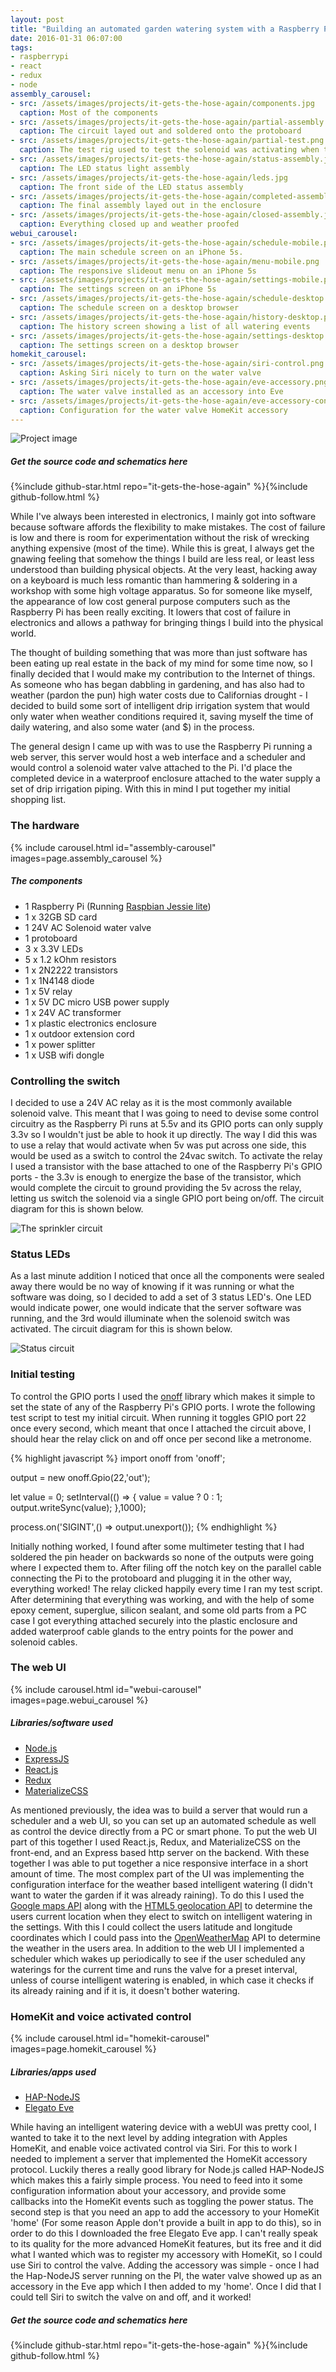 ```yaml
---
layout: post
title: "Building an automated garden watering system with a Raspberry Pi, Node, React & HomeKit"
date: 2016-01-31 06:07:00
tags:
- raspberrypi
- react
- redux
- node
assembly_carousel:
- src: /assets/images/projects/it-gets-the-hose-again/components.jpg
  caption: Most of the components
- src: /assets/images/projects/it-gets-the-hose-again/partial-assembly.jpg
  caption: The circuit layed out and soldered onto the protoboard
- src: /assets/images/projects/it-gets-the-hose-again/partial-test.png
  caption: The test rig used to test the solenoid was activating when the software set the GPIO port values
- src: /assets/images/projects/it-gets-the-hose-again/status-assembly.jpg
  caption: The LED status light assembly
- src: /assets/images/projects/it-gets-the-hose-again/leds.jpg
  caption: The front side of the LED status assembly
- src: /assets/images/projects/it-gets-the-hose-again/completed-assembly.png
  caption: The final assembly layed out in the enclosure
- src: /assets/images/projects/it-gets-the-hose-again/closed-assembly.jpg
  caption: Everything closed up and weather proofed
webui_carousel:
- src: /assets/images/projects/it-gets-the-hose-again/schedule-mobile.png
  caption: The main schedule screen on an iPhone 5s.
- src: /assets/images/projects/it-gets-the-hose-again/menu-mobile.png
  caption: The responsive slideout menu on an iPhone 5s
- src: /assets/images/projects/it-gets-the-hose-again/settings-mobile.png
  caption: The settings screen on an iPhone 5s
- src: /assets/images/projects/it-gets-the-hose-again/schedule-desktop.png
  caption: The schedule screen on a desktop browser
- src: /assets/images/projects/it-gets-the-hose-again/history-desktop.png
  caption: The history screen showing a list of all watering events
- src: /assets/images/projects/it-gets-the-hose-again/settings-desktop.jpg
  caption: The settings screen on a desktop browser
homekit_carousel:
- src: /assets/images/projects/it-gets-the-hose-again/siri-control.png
  caption: Asking Siri nicely to turn on the water valve
- src: /assets/images/projects/it-gets-the-hose-again/eve-accessory.png
  caption: The water valve installed as an accessory into Eve
- src: /assets/images/projects/it-gets-the-hose-again/eve-accessory-config.png
  caption: Configuration for the water valve HomeKit accessory
---
```


![Project image](/assets/images/projects/it-gets-the-hose-again/hero-image.jpg)

##### Get the source code and schematics here
{%include github-star.html repo="it-gets-the-hose-again" %}{%include github-follow.html %}

While I've always been interested in electronics, I mainly got into software because software affords the flexibility to make mistakes. The cost of failure is low and there is room for experimentation without the risk of wrecking anything expensive (most of the time). While this is great, I always get the gnawing feeling that somehow the things I build are less real, or least less understood than building physical objects. At the very least, hacking away on a keyboard is much less romantic than hammering & soldering in a workshop with some high voltage apparatus. So for someone like myself, the appearance of low cost general purpose computers such as the Raspberry Pi has been really exciting. It lowers that cost of failure in electronics and allows a pathway for bringing things I build into the physical world.

The thought of building something that was more than just software has been eating up real estate in the back of my mind for some time now, so I finally decided that I would make my contribution to the Internet of things. As someone who has began dabbling in gardening, and has also had to weather (pardon the pun) high water costs due to Californias drought - I decided to build some sort of intelligent drip irrigation system that would only water when weather conditions required it, saving myself the time of daily watering, and also some water (and $) in the process.

The general design I came up with was to use the Raspberry Pi running a web server, this server would host a web interface and a scheduler and would control a solenoid water valve attached to the Pi. I'd place the completed device in a waterproof enclosure attached to the water supply a set of drip irrigation piping. With this in mind I put together my initial shopping list.

### The hardware

{% include carousel.html id="assembly-carousel" images=page.assembly_carousel %}

##### The components
- 1 Raspberry Pi (Running [Raspbian Jessie lite](https://www.raspberrypi.org/downloads/raspbian/))
- 1 x 32GB SD card
- 1 24V AC Solenoid water valve
- 1 protoboard
- 3 x 3.3V LEDs
- 5 x 1.2 kOhm resistors
- 1 x 2N2222 transistors
- 1 x 1N4148 diode
- 1 x 5V relay
- 1 x 5V DC micro USB power supply
- 1 x 24V AC transformer
- 1 x plastic electronics enclosure
- 1 x outdoor extension cord
- 1 x power splitter
- 1 x USB wifi dongle

### Controlling the switch

I decided to use a 24V AC relay as it is the most commonly available solenoid valve. This meant that I was going to need to devise some control circuitry as the Raspberry Pi runs at 5.5v and its GPIO ports can only supply 3.3v so I wouldn't just be able to hook it up directly. The way I did this was to use a relay that would activate when 5v was put across one side, this would be used as a switch to control the 24vac switch. To activate the relay I used a transistor with the base attached to one of the Raspberry Pi's GPIO ports - the 3.3v is enough to energize the base of the transistor, which would complete the circuit to ground providing the 5v across the relay, letting us switch the solenoid via a single GPIO port being on/off. The circuit diagram for this is shown below.

![The sprinkler circuit](/assets/images/projects/it-gets-the-hose-again/sprinkler.png)

### Status LEDs

As a last minute addition I noticed that once all the components were sealed away there would be no way of knowing if it was running or what the software was doing, so I decided to add a set of 3 status LED's. One LED would indicate power, one would indicate that the server software was running, and the 3rd would illuminate when the solenoid switch was activated. The circuit diagram for this is shown below.

![Status circuit](/assets/images/projects/it-gets-the-hose-again/status-board.png)

### Initial testing

To control the GPIO ports I used the [onoff](https://github.com/fivdi/onoff) library which makes it simple to set the state of any of the Raspberry Pi's GPIO ports. I wrote the following test script to test my initial circuit. When running it toggles GPIO port 22 once every second, which meant that once I attached the circuit above, I should hear the relay click on and off once per second like a metronome.

{% highlight javascript %}
import onoff from 'onoff';

output = new onoff.Gpio(22,'out');

let value = 0;
setInterval(() => {
  value = value ? 0 : 1;
  output.writeSync(value);
},1000);

process.on('SIGINT',() => output.unexport());
{% endhighlight %}

Initially nothing worked, I found after some multimeter testing that I had soldered the pin header on backwards so none of the outputs were going where I expected them to. After filing off the notch key on the parallel cable connecting the Pi to the protoboard and plugging it in the other way, everything worked! The relay clicked happily every time I ran my test script. After determining that everything was working, and with the help of some epoxy cement, superglue, silicon sealant, and some old parts from a PC case I got everything attached securely into the plastic enclosure and added waterproof cable glands to the entry points for the power and solenoid cables.


### The web UI

{% include carousel.html id="webui-carousel" images=page.webui_carousel %}

##### Libraries/software used
- [Node.js](https://nodejs.org)
- [ExpressJS](http://expressjs.com/)
- [React.js](https://facebook.github.io/react/)
- [Redux](http://redux.js.org/)
- [MaterializeCSS](http://materializecss.com/)

As mentioned previously, the idea was to build a server that would run a scheduler and a web UI, so you can set up an automated schedule as well as control the device directly from a PC or smart phone. To put the web UI part of this together I used React.js, Redux, and MaterializeCSS on the front-end, and an Express based http server on the backend. With these together I was able to put together a nice responsive interface in a short amount of time. 
The most complex part of the UI was implementing the configuration interface for the weather based intelligent watering (I didn't want to water the garden if it was already raining). To do this I used the [Google maps API](https://developers.google.com/maps/) along with the [HTML5 geolocation API](https://developer.mozilla.org/en-US/docs/Web/API/Geolocation/Using_geolocation) to determine the users current location when they elect to switch on intelligent watering in the settings. With this I could collect the users latitude and longitude coordinates which I could pass into the [OpenWeatherMap](https://openweathermap.org/) API to determine the weather in the users area.
In addition to the web UI I implemented a scheduler which wakes up periodically to see if the user scheduled any waterings for the current time and runs the valve for a preset interval, unless of course intelligent watering is enabled, in which case it checks if its already raining and if it is, it doesn't bother watering.

### HomeKit and voice activated control

{% include carousel.html id="homekit-carousel" images=page.homekit_carousel %}

##### Libraries/apps used
- [HAP-NodeJS](https://github.com/KhaosT/HAP-NodeJS)
- [Elegato Eve](https://itunes.apple.com/us/app/elgato-eve/id917695792)

While having an intelligent watering device with a webUI was pretty cool, I wanted to take it to the next level by adding integration with Apples HomeKit, and enable voice activated control via Siri. For this to work I needed to implement a server that implemented the HomeKit accessory protocol. Luckily theres a really good library for Node.js called HAP-NodeJS which makes this a fairly simple process. You need to feed into it some configuration information about your accessory, and provide some callbacks into the HomeKit events such as toggling the power status. The second step is that you need an app to add the accessory to your HomeKit 'home' (For some reason Apple don't provide a built in app to do this), so in order to do this I downloaded the free Elegato Eve app. I can't really speak to its quality for the more advanced HomeKit features, but its free and it did what I wanted which was to register my accessory with HomeKit, so I could use Siri to control the valve.
Adding the accessory was simple - once I had the Hap-NodeJS server running on the PI, the water valve showed up as an accessory in the Eve app which I then added to my 'home'. Once I did that I could tell Siri to switch the valve on and off, and it worked!

##### Get the source code and schematics here
{%include github-star.html repo="it-gets-the-hose-again" %}{%include github-follow.html %}


